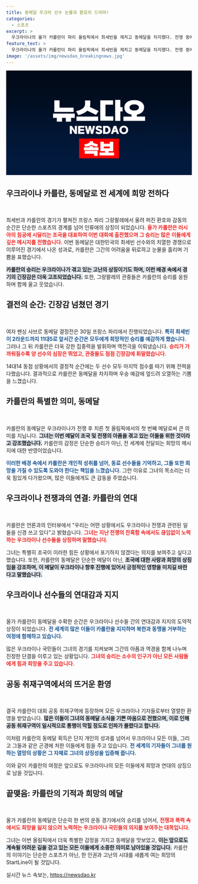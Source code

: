 ```yaml
---
title: 동메달 우크라 선수 눈물과 환호의 드라마!
categories:
  - 스포츠
excerpt: >
  우크라이나의 올가 카를란이 파리 올림픽에서 최세빈을 제치고 동메달을 차지했다. 전쟁 중에도 포기하지 않는 두 선수의 피할 수 없는 드라마, 그리고 카를란의 감격적인 소감이 뒤를 이었습니다.
feature_text: >
  우크라이나의 올가 카를란이 파리 올림픽에서 최세빈을 제치고 동메달을 차지했다. 전쟁 중에도 포기하지 않는 두 선수의 피할 수 없는 드라마, 그리고 카를란의 감격적인 소감이 뒤를 이었습니다.
image: '/assets/img/newsdao_breakingnews.jpg'
---
```


<p><img src="/assets/img/newsdao_breakingnews.jpg" alt="firstkoreanews 속보" /></p>

<h2 data-ke-size="size26">우크라이나 카를란, 동메달로 전 세계에 희망 전하다</h2>

<p data-ke-size="size16">&nbsp;</p>

<p>최세빈과 카를란의 경기가 펼쳐진 프랑스 파리 그랑팔레에서 울려 퍼진 환호와 감동의 순간은 단순한 스포츠의 경계를 넘어 인류애의 상징이 되었습니다. <b><span style="color: #ee2323;">올가 카를란은 러시아의 침공에 시달리는 조국을 대표하여 이번 대회에 출전했으며 그 승리는 많은 이들에게 깊은 메시지를 전했습니다.</span></b> 이번 동메달은 대한민국의 최세빈 선수와의 치열한 경쟁으로 이루어진 경기에서 나온 성과로, 카를란은 그간의 어려움을 뒤로하고 눈물을 흘리며 기쁨을 표했습니다. </p>

<p><b><span style="background-color: #21538527;">카를란의 승리는 우크라이나가 겪고 있는 고난의 상징이기도 하며, 이런 배경 속에서 경기의 긴장감은 더욱 고조되었습니다.</span></b> 또한, 그랑팔레의 관중들은 카를란의 승리를 응원하며 함께 울고 웃었습니다. </p>

<h2 data-ke-size="size26">결전의 순간: 긴장감 넘쳤던 경기</h2>

<p data-ke-size="size16">&nbsp;</p>

<p>여자 펜싱 사브르 동메달 결정전은 30일 프랑스 파리에서 진행되었습니다. <b><span style="color: #1a5490;">특히 최세빈이 2라운드까지 11대5로 앞서간 순간은 모두에게 희망적인 승리를 예감하게 했습니다.</span></b> 그러나 그 뒤 카를란은 더욱 강한 집중력을 발휘하며 역전극을 이뤄냈습니다. <b><span style="color: #ee2323;">승리가 가까워질수록 양 선수의 심장은 뛰었고, 관중들도 점점 긴장감에 휘말렸습니다.</span></b> </p>

<p>14대14 동점 상황에서의 결정적 순간에는 두 선수 모두 마지막 점수를 따기 위해 전력을 다했습니다. 결과적으로 카를란은 동메달을 차지하며 우승 예감에 엎드려 오열하는 기쁨을 느꼈습니다. </p>

<h2 data-ke-size="size26">카를란의 특별한 의미, 동메달</h2>

<p data-ke-size="size16">&nbsp;</p>

<p>카를란의 동메달은 우크라이나가 전쟁 후 치른 첫 올림픽에서의 첫 번째 메달로써 큰 의미를 지닙니다. <b><span style="background-color: #21538527;">그녀는 이번 메달이 조국 및 전쟁의 아픔을 겪고 있는 이들을 위한 것이라고 강조했습니다.</span></b> 카를란의 감정은 단순한 승리가 아닌, 전 세계에 전달되는 희망의 메시지에 대한 반영이었습니다. </p>

<p><b><span style="color: #1a5490;">이러한 배경 속에서 카를란은 개인적 성취를 넘어, 동료 선수들을 기억하고, 그들 또한 희망을 가질 수 있도록 도와야 한다는 책임을 느꼈습니다.</span></b> 그런 이유로 그녀의 목소리는 더욱 힘있게 다가왔으며, 많은 이들에게도 큰 감동을 주었습니다. </p>

<h2 data-ke-size="size26">우크라이나 전쟁과의 연결: 카를란의 연대</h2>

<p data-ke-size="size16">&nbsp;</p>

<p>카를란은 언론과의 인터뷰에서 "우리는 어떤 상황에서도 우크라이나 전쟁과 관련된 일들을 신경 쓰고 있다"고 밝혔습니다. <b><span style="color: #ee2323;">그녀는 지난 전쟁의 잔혹함 속에서도 끊임없이 노력하는 우크라이나 선수들을 상징하며 말했습니다.</span></b> </p>

<p>그녀는 특별히 조국이 이러한 힘든 상황에서 포기하지 않겠다는 의지를 보여주고 싶다고 했습니다. 또한, 카를란의 동메달은 단순한 메달이 아닌, <b><span style="background-color: #21538527;">조국에 대한 사랑과 희망의 상징임을 강조하며, 이 메달이 우크라이나 향후 진행에 있어서 긍정적인 영향을 미치길 바란다고 말했습니다.</span></b></p>

<h2 data-ke-size="size26">우크라이나 선수들의 연대감과 지지</h2>

<p data-ke-size="size16">&nbsp;</p>

<p>올가 카를란이 동메달을 수확한 순간은 우크라이나 선수들 간의 연대감과 지지의 도약적 상징이 되었습니다. <b><span style="color: #1a5490;">전 세계의 많은 이들이 카를란을 지지하며 북한과 동맹을 거부하는 여정에 함께하고 있습니다.</span></b> </p>

<p>많은 우크라이나 국민들이 그녀의 경기를 지켜보며 그간의 아픔과 역경을 함께 나누며 진정한 단결을 이루고 있는 상황입니다. <b><span style="color: #ee2323;">그녀의 승리는 소수의 인구가 아닌 모든 사람들에게 힘과 희망을 주고 있습니다.</span></b> </p>

<h2 data-ke-size="size26">공동 취재구역에서의 뜨거운 환영</h2>

<p data-ke-size="size16">&nbsp;</p>

<p>결국 카를란이 대회 공동 취재구역에 등장하며 모든 우크라이나 기자들로부터 열렬한 환영을 받았습니다. <b><span style="background-color: #21538527;">많은 이들이 그녀의 동메달 소식을 기쁜 마음으로 전했으며, 이로 인해 공동 취재구역이 일시적으로 통행이 막힐 정도로 인파가 몰렸다고 합니다.</span></b></p>

<p>이처럼 카를란의 동메달 획득은 단지 개인의 성과를 넘어서 우크라이나 모든 이들, 그리고 그들과 같은 곤경에 처한 이들에게 힘을 주고 있습니다. <b><span style="color: #1a5490;">전 세계의 기자들이 그녀를 원하는 열망의 상황은 그 자체로 그녀의 상징성을 입증해 줍니다.</span></b> </p>

<p>이와 같이 카를란의 여정은 앞으로도 우크라이나의 모든 이들에게 희망과 연대의 상징으로 남을 것입니다. </p>

<h2 data-ke-size="size26">끝맺음: 카를란의 기적과 희망의 메달</h2>

<p data-ke-size="size16">&nbsp;</p>

<p>올가 카를란의 동메달은 단순히 한 번의 운동 경기에서의 승리를 넘어서, <b><span style="color: #ee2323;">전쟁과 폭력 속에서도 희망을 잃지 않으려 노력하는 우크라이나 국민들의 의지를 보여주는 대목입니다.</span></b> </p>

<p>그녀는 이번 올림픽에서 더욱 특별한 감정을 가지고 동메달을 맛보았고, <b><span style="background-color: #21538527;">이는 앞으로도 계속될 어려운 길을 걷고 있는 모든 이들에게 소중한 의미로 남아있을 것입니다.</span></b> 카를란의 이야기는 단순한 스포츠가 아닌, 한 인권과 고난의 시대를 새롭게 여는 희망의 StartLine이 될 것입니다.</p>
실시간 뉴스 속보는, <a href="https://newsdao.kr" rel="dofollow">https://newsdao.kr</a>


